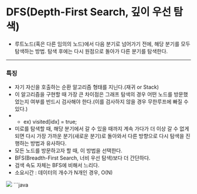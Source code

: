 # DFS(Depth-First Search, 깊이 우선 탐색)
* 루트노드(혹은 다른 임의의 노드)에서 다음 분기로 넘어가기 전에, 해당 분기를 모두 탐색하는 방법.
  탐색 후에는 다시 원점으로 돌아가 다른 분기를 탐색한다.
---
### 특징
* 자기 자신을 호출하는 순환 알고리즘 형태를 지닌다.(재귀 or Stack)
* 이 알고리즘을 구현할 때 가장 큰 차이점은 그래프 탐색의 경우 어떤 노드를 방문했었는지 여부를 반드시 검사해야 한다.(이를 검사하지 않을 경우 무한루프에 빠질 수 있다.) 
* - ex) visited[idx] = true;
* 미로를 탐색할 때, 해당 분기에서 갈 수 있을 때까지 계속 가다가 더 이상 갈 수 없게 되면 다시 가장 가까운 분기(새로운 분기)로 돌아와서 다른 방향으로 다시 탐색을 진행하는 방법과 유사하다.
* 모든 노드를 방문하고자 할 때, 이 방법을 선택한다.
* BFS(Breadth-First Search, 너비 우선 탐색)보다 더 간단하다.
* 검색 속도 자체는 BFS에 비해서 느리다.
* 소요시간 : 데이터의 개수가 N개인 경우, O(N)
<img src="https://t1.daumcdn.net/cfile/tistory/9983A7335BD0156910"/>
```java

```
